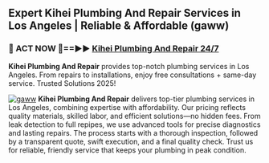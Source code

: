 ## Expert Kihei Plumbing And Repair Services in Los Angeles | Reliable & Affordable (gaww)  

<h3>🚿 ACT NOW 🌟==►► <a href="https://tinyurl.com/2ne6vx2x" rel="nofollow">Kihei Plumbing And Repair 24/7</a></h3>

**Kihei Plumbing And Repair** provides top-notch plumbing services in Los Angeles. From repairs to installations, enjoy free consultations + same-day service. Trusted Solutions 2025!

[![gaww](https://i.imgur.com/4PFF4AK.jpeg)](https://tinyurl.com/2ne6vx2x)
**Kihei Plumbing And Repair** delivers top-tier plumbing services in Los Angeles, combining expertise with affordability. Our pricing reflects quality materials, skilled labor, and efficient solutions—no hidden fees. From leak detection to full repipes, we use advanced tools for precise diagnostics and lasting repairs. The process starts with a thorough inspection, followed by a transparent quote, swift execution, and a final quality check. Trust us for reliable, friendly service that keeps your plumbing in peak condition.
